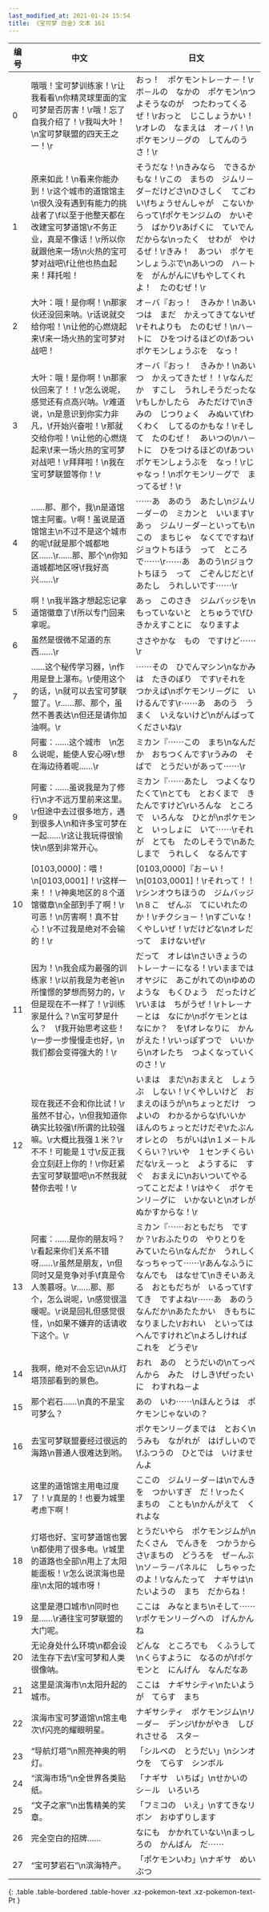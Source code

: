 ```yaml
---
last_modified_at: 2021-01-24 15:54
title: 《宝可梦 白金》文本 161
---
```

| 编号 | 中文 | 日文 |
| ---- | ---- | ---- |
| 0 | 哦哦！宝可梦训练家！\r让我看看\n你精灵球里面的宝可梦是否厉害！\r哦！忘了自我介绍了！\r我叫大叶！\n宝可梦联盟的四天王之一！\r | おっ！　ポケモントレ－ナ－！\rボ－ルの　なかの　ポケモン\nつよそうなのが　つたわってくるぜ！\rおっと　じこしょうかい！\rオレの　なまえは　オ－バ！\nポケモンリ－グの　してんのう　さ！\r |
| 1 | 原来如此！\n看来你能办到！\r这个城市的道馆馆主\n很久没有遇到有能力的挑战者了\f以至于他整天都在改建宝可梦道馆\r不务正业，真是不像话！\r所以你就跟他来一场\n火热的宝可梦对战吧\f让他也热血起来！拜托啦！ | そうだな！\nきみなら　できるかもな！\rこの　まちの　ジムリ－ダ－だけどさ\nひさしく　てごわい\fちょうせんしゃが　こないからって\fポケモンジムの　かいぞう　ばかり\rあげくに　ていでん　だからな\nったく　せわが　やけるぜ！\rきみ！　あつい　ポケモンしょうぶで\nあいつの　ハ－トを　がんがんに\fもやしてくれよ！　たのむぜ！\r　 |
| 2 | 大叶：哦！是你啊！\n那家伙还没回来呐。\r话说就交给你啦！\n让他的心燃烧起来\f来一场火热的宝可梦对战吧！ | オ－バ『おっ！　きみか！\nあいつは　まだ　かえってきてないぜ\rそれよりも　たのむぜ！\nハ－トに　ひをつけるほどの\fあつい　ポケモンしょうぶを　なっ！ |
| 3 | 大叶：哦！是你啊！\n那家伙回来了！！\r怎么说呢，感觉还有点高兴呐。\r难道说，\n是意识到你实力非凡，\f开始兴奋啦！\r那就交给你啦！\n让他的心燃烧起来\f来一场火热的宝可梦对战吧！\r拜拜啦！\n我在宝可梦联盟等你！\r | オ－バ『おっ！　きみか！\nあいつ　かえってきたぜ！！\rなんだか　すこし　うれしそうだったな\rもしかしたら　みただけで\nきみの　じつりょく　みぬいて\fわくわく　してるのかもな！\rそして　たのむぜ！　あいつの\nハ－トに　ひをつけるほどの\fあつい　ポケモンしょうぶを　なっ！\rじゃなっ！\nポケモンリ－グで　まってるぜ！\r |
| 4 | ……那、那个，我\n是道馆馆主阿蜜。\r啊！虽说是道馆馆主\n不过不是这个城市的呢\f就是那个城都地区……\r……那、那个\n你知道城都地区呀\f我好高兴……\r | ⋯⋯あ　あのう　あたし\nジムリ－ダ－の　ミカンと　いいます\rあっ　ジムリ－ダ－といっても\nこの　まちじゃ　なくてですね\fジョウトちほう　って　ところで⋯⋯\r⋯⋯あ　あのう\nジョウトちほう　って　ごぞんじだと\fあたし　うれしいです⋯⋯\r |
| 5 | 啊！\n我半路才想起忘记拿道馆徽章了\f所以专门回来拿呢。 | あっ　このさき　ジムバッジを\nもっていないと　とちゅうで\fひきかえすことに　なりますよ |
| 6 | 虽然是很微不足道的东西……\r | ささやかな　もの　ですけど⋯⋯\r |
| 7 | ……这个秘传学习器，\n作用是登上瀑布。\r使用这个的话，\n就可以去宝可梦联盟了。\r……那、那个，虽然不善表达\n但还是请你加油啊。\r | ⋯⋯その　ひでんマシン\nなかみは　たきのぼり　です\rそれを　つかえば\nポケモンリ－グに　いけるんです\r⋯⋯あ　あのう　うまく　いえないけど\nがんばって　くださいね\r |
| 8 | 阿蜜：……这个城市　\n怎么说呢，能使人安心呀\r想在海边待着呢……\r | ミカン『⋯⋯この　まち\nなんだか　おちつくんです\rうみの　そばで　とうだいがあって⋯⋯\r |
| 9 | 阿蜜：……虽说我是为了修行\n才不远万里前来这里。\r但途中去过很多地方，遇到很多人\n和许多宝可梦在一起……\r这让我玩得很愉快\n感到非常开心。 | ミカン『⋯⋯あたし　つよくなりたくて\nとても　とおくまで　きたんですけど\rいろんな　ところで　いろんな　ひとが\nポケモンと　いっしょに　いて⋯⋯\rそれが　とても　たのしそうで\nあたしまで　うれしく　なるんです |
| 10 | [0103,0000]：喂！\n[0103,0001]！\r这样一来！！\r神奥地区的８个道馆徽章\n全部到手了啊！\r可恶！\n厉害啊！真不甘心！\r不过我是绝对不会输的！\r | [0103,0000]『お－い！\n[0103,0001]！\rそれって！！\rシンオウちほうの　ジムバッジ\n８こ　ぜんぶ　てにいれたのか！\rチクショ－！\nすごいな！　くやしいぜ！\rだけどな\nオレだって　まけないぜ\r |
| 11 | 因为！\n我会成为最强的训练家！\r以前我是为老爸\n所憧憬的梦想而努力的，\r但是现在不一样了！\r训练家是什么？\n宝可梦是什么？　\f我开始思考这些！\r一步一步慢慢走也好，\n我们都会变得强大的！\r | だって　オレは\nさいきょうの　トレ－ナ－になる！\rいままでは　オヤジに　あこがれての\nゆめのような　もくひょう　だったけど\rいまは　ちがうぜ！\rトレ－ナ－とは　なにか\nポケモンとは　なにか？　を\fオレなりに　かんがえた！\rいっぽずつで　いいから\nオレたち　つよくなっていくのさ！\r |
| 12 | 现在我还不会和你比试！\r虽然不甘心，\n但我知道你确实比较强\f所谓的比较强嘛。\r大概比我强１米？\r不不！可能是１寸\r反正我会立刻赶上你的！\r你赶紧去宝可梦联盟吧\n不然我就替你去啦！\r | いまは　まだ\nおまえと　しょうぶ　しない！\rくやしいけど　おまえのほうが\nちょっとだけ　つよいの　わかるからな\fいいか　ほんのちょっとだけだぞ\rたぶん　オレとの　ちがいは\n１メ－トルくらい？\rいや　１センチくらい　だな\rえ－っと　ようするに　すぐ　おまえに\nおいついてやる　ってことだよ！\rはやく　ポケモンリ－グに　いかないと\nオレが　ぬかすからな！\r |
| 13 | 阿蜜：……是你的朋友吗？\r看起来你们关系不错呀……\r虽然是朋友，\n但同时又是竞争对手\f真是令人羡慕呀。\r……那、那个，怎么说呢，\n感觉很温暖呢。\r说是回礼但感觉很怪，\n如果不嫌弃的话请收下这个。\r | ミカン『⋯⋯おともだち　ですか？\rおふたりの　やりとりを　みていたら\nなんだか　うれしくなっちゃって⋯⋯\rあんなふうに　なんでも　はなせて\nきそいあえる　おともだちが　いるって\fすてき　ですよね\r⋯⋯あ　あのう　なんだか\nあたたかい　きもちに　なりました\rおれい　といっては　へんですけれど\nよろしければ　これを　どうぞ\r |
| 14 | 我啊，绝对不会忘记\n从灯塔顶部看到的景色。 | おれ　あの　とうだいの\nてっぺんから　みた　けしき\fぜったいに　わすれね－よ |
| 15 | 那个岩石……\n真的不是宝可梦么？ | あの　いわ⋯⋯\nほんとうは　ポケモンじゃないの？ |
| 16 | 去宝可梦联盟要经过很远的海路\n普通人很难达到哟。 | ポケモンリ－グまでは　とおく\nうみも　ながれが　はげしいので\fふつうの　ひとでは　いけませんよ |
| 17 | 这里的道馆馆主用电过度了！\r真是的！也要为城里考虑下啊！ | ここの　ジムリ－ダ－は\nでんきを　つかいすぎ　だ！\rったく　まちの　ことも\nかんがえて　くれよな |
| 18 | 灯塔也好、宝可梦道馆也罢\n都使用了很多电。\r城里的道路也全部\n用上了太阳能面板！\r怎么说滨海也是座\n太阳的城市呀！ | とうだいやら　ポケモンジムが\nたくさん　でんきを　つかうからさ\rまちの　どうろを　ぜ－んぶ\nソ－ラ－パネルに　しちゃったのよ！\rなんたって　ナギサは\nたいようの　まち　だからね！ |
| 19 | 这里是港口城市\n同时也是……\r通往宝可梦联盟的大门呢。 | ここは　みなとまち\nそして⋯⋯\rポケモンリ－グへの　げんかん　ね |
| 20 | 无论身处什么环境\n都会设法生存下去\f宝可梦和人类很像呐。 | どんな　ところでも　くふうして\nくらすように　なるのが\fポケモンと　にんげん　なんだなあ |
| 21 | 这里是滨海市\n太阳升起的城市。 | ここは　ナギサシティ\nたいようが　てらす　まち |
| 22 | 滨海市宝可梦道馆\n馆主电次\f闪亮的耀眼明星。 | ナギサシティ　ポケモンジム\nリ－ダ－　デンジ\fかがやき　しびれさせる　スタ－ |
| 23 | “导航灯塔”\n照亮神奥的明灯。 | 「シルベの　とうだい」\nシンオウを　てらす　シンボル |
| 24 | “滨海市场”\n全世界各类贴纸。 | 「ナギサ　いちば」\nせかいの　シ－ル　いろいろ |
| 25 | “文子之家”\n出售精美的奖章。 | 「フミコの　いえ」\nすてきなリボン　おゆずりします |
| 26 | 完全空白的招牌…… | なにも　かかれていない\nまっしろの　かんばん　だ⋯⋯ |
| 27 | “宝可梦岩石”\n滨海特产。 | 「ポケモンいわ」\nナギサ　めいぶつ |
{: .table .table-bordered .table-hover .xz-pokemon-text .xz-pokemon-text-Pt }